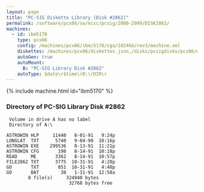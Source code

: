 ```yaml
---
layout: page
title: "PC-SIG Diskette Library (Disk #2862)"
permalink: /software/pcx86/sw/misc/pcsig/2000-2999/DISK2862/
machines:
  - id: ibm5170
    type: pcx86
    config: /machines/pcx86/ibm/5170/cga/1024kb/rev3/machine.xml
    diskettes: /machines/pcx86/diskettes.json,/disks/pcsigdisks/pcx86/diskettes.json
    autoGen: true
    autoMount:
      B: "PC-SIG Library Disk #2862"
    autoType: $date\r$time\rB:\rDIR\r
---
```


{% include machine.html id="ibm5170" %}

### Directory of PC-SIG Library Disk #2862

     Volume in drive A has no label
     Directory of A:\

    ASTROWIN HLP     11440   8-01-91   9:24p
    LONGLAT  TXT      5740   9-04-90  10:16p
    ASTROWIN EXE    299536   8-13-91  11:21p
    ASTROWIN CFG       198   8-14-91  10:18p
    READ     ME       3362   8-14-91  10:57p
    FILE2862 TXT      3775  10-31-91   4:28p
    GO       TXT       851  10-31-91   4:40p
    GO       BAT        38   1-31-91  12:58a
            8 file(s)     324940 bytes
                           32768 bytes free
